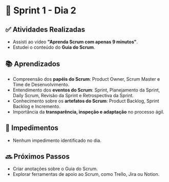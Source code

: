 # 📅 Sprint 1 - Dia 2

## ✅ Atividades Realizadas

- Assisti ao vídeo **"Aprenda Scrum com apenas 9 minutos"**.
- Estudei o conteúdo do **Guia do Scrum**.

## 📚 Aprendizados

- Compreensão dos **papéis do Scrum**: Product Owner, Scrum Master e Time de Desenvolvimento.
- Entendimento dos **eventos do Scrum**: Sprint, Planejamento da Sprint, Daily Scrum, Revisão da Sprint e Retrospectiva da Sprint.
- Conhecimento sobre os **artefatos do Scrum**: Product Backlog, Sprint Backlog e Incremento.
- Importância da **transparência, inspeção e adaptação** no processo ágil.

## 🚫 Impedimentos

- Nenhum impedimento identificado no dia.

## 🔜 Próximos Passos

- Criar anotações sobre o Guia do Scrum.
- Explorar ferramentas de apoio ao Scrum, como Trello, Jira ou Notion.
